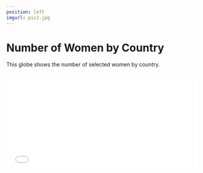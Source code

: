 ```yaml
---
position: left
imgurl: pic2.jpg
---
```


# Number of Women by Country

This globe shows the number of selected women by country. 

<iframe seamless src= "globe.html", width="100%", height="250" style="border:none;"></iframe>


